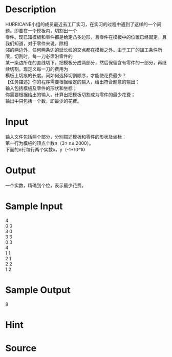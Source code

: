 
# Description

<div class="content"><div>HURRICANE小组的成员最近去工厂实习，在实习的过程中遇到了这样的一个问题。即要在一个模板内，切割出一个</div>
<div>零件。现已知模板和零件都是给定凸多边形，且零件在模板中的位置已经固定。且我们知道，对于零件来说，除相</div>
<div>邻的两边外，任何两条边的延长线的交点都在模板之外。由于工厂的加工条件所限，切割时，每一刀必须沿零件的</div>
<div>某一条边所在的直线切下，把模板分成两部分，然后保留含有零件的一部分，再继续切割。现定义每一刀的费用为</div>
<div>模板上切痕的长度。问如何选择切割顺序，才能使花费最少？</div>
<div>【任务描述】你的程序需要根据给定的输入，给出符合题意的输出：</div>
<div>输入包括模板及零件的形状和坐标；</div>
<div>你需要根据给出的输入，计算出把模板切割成为零件的最少花费；</div>
<div>输出中只包括一个数，即最少的花费。</div></div>

# Input

<div class="content"><div>输入文件包括两个部分，分别描述模板和零件的形状及坐标：</div>
<div>第一行为模板的顶点个数n（3≤ n≤ 2000）。</div>
<div>下面的n行每行两个实数x，y（-1*10^10</div></div>

# Output

<div class="content"><p>一个实数，精确到个位，表示最少花费。</p></div>

# Sample Input

<div class="content"><span class="sampledata">4<br/>
0 0 <br/>
3 0<br/>
3 3<br/>
0 3<br/>
4<br/>
1 1<br/>
2 1<br/>
2 2<br/>
1 2</span></div>

# Sample Output

<div class="content"><span class="sampledata">8</span></div>

# Hint

<div class="content"><p></p></div>

# Source

<div class="content"><p><a href="problemset.php?search="></a></p></div>

